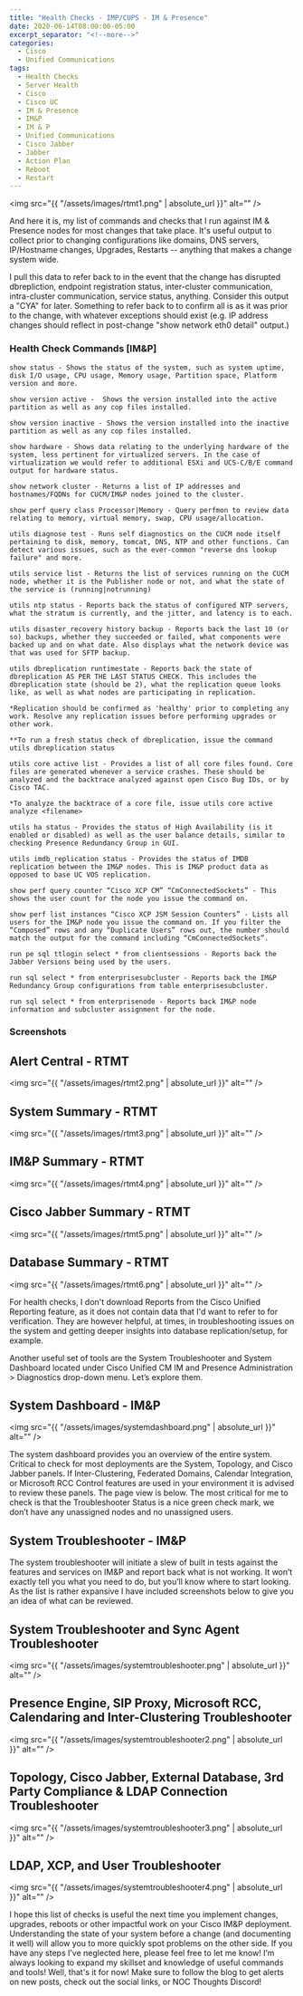 ```yaml
---
title: "Health Checks - IMP/CUPS - IM & Presence"
date: 2020-06-14T08:00:00-05:00
excerpt_separator: "<!--more-->"
categories:
  - Cisco
  - Unified Communications
tags:
  - Health Checks
  - Server Health
  - Cisco
  - Cisco UC
  - IM & Presence
  - IM&P
  - IM & P
  - Unified Communications
  - Cisco Jabber
  - Jabber
  - Action Plan
  - Reboot
  - Restart
---
```


<head>
    <script async src="https://pagead2.googlesyndication.com/pagead/js/adsbygoogle.js?client=ca-pub-7351461893377144"
     crossorigin="anonymous">
     </script>
</head>

<span class="image fit"><img src="{{ "/assets/images/rtmt1.png" | absolute_url }}" alt="" /></span>

And here it is, my list of commands and checks that I run against IM & Presence nodes for most changes that take place. It's useful output to collect prior to changing configurations like domains, DNS servers, IP/Hostname changes, Upgrades, Restarts -- anything that makes a change system wide.

I pull this data to refer back to in the event that the change has disrupted dbrepliction, endpoint registration status, inter-cluster communication, intra-cluster communication, service status, anything. Consider this output a "CYA" for later. Something to refer back to to confirm all is as it was prior to the change, with whatever exceptions should exist (e.g. IP address changes should reflect in post-change "show network eth0 detail" output.)

<!--more-->

### Health Check Commands [IM&P]

```text
show status - Shows the status of the system, such as system uptime, disk I/O usage, CPU usage, Memory usage, Partition space, Platform version and more.

show version active -  Shows the version installed into the active partition as well as any cop files installed. 

show version inactive - Shows the version installed into the inactive partition as well as any cop files installed.

show hardware - Shows data relating to the underlying hardware of the system, less pertinent for virtualized servers. In the case of virtualization we would refer to additional ESXi and UCS-C/B/E command output for hardware status.

show network cluster - Returns a list of IP addresses and hostnames/FQDNs for CUCM/IM&P nodes joined to the cluster.

show perf query class Processor|Memory - Query perfmon to review data relating to memory, virtual memory, swap, CPU usage/allocation.

utils diagnose test - Runs self diagnostics on the CUCM node itself pertaining to disk, memory, tomcat, DNS, NTP and other functions. Can detect various issues, such as the ever-common "reverse dns lookup failure" and more.

utils service list - Returns the list of services running on the CUCM node, whether it is the Publisher node or not, and what the state of the service is (running|notrunning)

utils ntp status - Reports back the status of configured NTP servers, what the stratum is currently, and the jitter, and latency is to each.

utils disaster_recovery history backup - Reports back the last 10 (or so) backups, whether they succeeded or failed, what components were backed up and on what date. Also displays what the network device was that was used for SFTP backup.

utils dbreplication runtimestate - Reports back the state of dbreplication AS PER THE LAST STATUS CHECK. This includes the dbreplication state (should be 2), what the replication queue looks like, as well as what nodes are participating in replication.

*Replication should be confirmed as 'healthy' prior to completing any work. Resolve any replication issues before performing upgrades or other work.

**To run a fresh status check of dbreplication, issue the command utils dbreplication status

utils core active list - Provides a list of all core files found. Core files are generated whenever a service crashes. These should be analyzed and the backtrace analyzed against open Cisco Bug IDs, or by Cisco TAC.

*To analyze the backtrace of a core file, issue utils core active analyze <filename>

utils ha status - Provides the status of High Availability (is it enabled or disabled) as well as the user balance details, similar to checking Presence Redundancy Group in GUI.

utils imdb_replication status - Provides the status of IMDB replication between the IM&P nodes. This is IM&P product data as opposed to base UC VOS replication.

show perf query counter “Cisco XCP CM” “CmConnectedSockets” - This shows the user count for the node you issue the command on.

show perf list instances “Cisco XCP JSM Session Counters” - Lists all users for the IM&P node you issue the command on. If you filter the “Composed” rows and any “Duplicate Users” rows out, the number should match the output for the command including “CmConnectedSockets”.

run pe sql ttlogin select * from clientsessions - Reports back the Jabber Versions being used by the users.

run sql select * from enterprisesubcluster - Reports back the IM&P Redundancy Group configurations from table enterprisesubcluster.

run sql select * from enterprisenode - Reports back IM&P node information and subcluster assignment for the node.
```

### Screenshots

## Alert Central - RTMT

<span class="image fit"><img src="{{ "/assets/images/rtmt2.png" | absolute_url }}" alt="" /></span>

## System Summary - RTMT

<span class="image fit"><img src="{{ "/assets/images/rtmt3.png" | absolute_url }}" alt="" /></span>

## IM&P Summary - RTMT

<span class="image fit"><img src="{{ "/assets/images/rtmt4.png" | absolute_url }}" alt="" /></span>

## Cisco Jabber Summary - RTMT

<span class="image fit"><img src="{{ "/assets/images/rtmt5.png" | absolute_url }}" alt="" /></span>

## Database Summary - RTMT

<span class="image fit"><img src="{{ "/assets/images/rtmt6.png" | absolute_url }}" alt="" /></span>

For health checks, I don't download Reports from the Cisco Unified Reporting feature, as it does not contain data that I'd want to refer to for verification. They are however helpful, at times, in troubleshooting issues on the system and getting deeper insights into database replication/setup, for example.

Another useful set of tools are the System Troubleshooter and System Dashboard located under Cisco Unified CM IM and Presence Administration > Diagnostics drop-down menu. Let’s explore them.

## System Dashboard - IM&P

<span class="image fit"><img src="{{ "/assets/images/systemdashboard.png" | absolute_url }}" alt="" /></span>

The system dashboard provides you an overview of the entire system. Critical to check for most deployments are the System, Topology, and Cisco Jabber panels. If Inter-Clustering, Federated Domains, Calendar Integration, or Microsoft RCC Control features are used in your environment it is advised to review these panels. The page view is below. The most critical for me to check is that the Troubleshooter Status is a nice green check mark, we don’t have any unassigned nodes and no unassigned users.

## System Troubleshooter - IM&P

The system troubleshooter will initiate a slew of built in tests against the features and services on IM&P and report back what is not working. It won’t exactly tell you what you need to do, but you’ll know where to start looking. As the list is rather expansive I have included screenshots below to give you an idea of what can be reviewed.

## System Troubleshooter and Sync Agent Troubleshooter

<span class="image fit"><img src="{{ "/assets/images/systemtroubleshooter.png" | absolute_url }}" alt="" /></span>

## Presence Engine, SIP Proxy, Microsoft RCC, Calendaring and Inter-Clustering Troubleshooter

<span class="image fit"><img src="{{ "/assets/images/systemtroubleshooter2.png" | absolute_url }}" alt="" /></span>

## Topology, Cisco Jabber, External Database, 3rd Party Compliance & LDAP Connection Troubleshooter

<span class="image fit"><img src="{{ "/assets/images/systemtroubleshooter3.png" | absolute_url }}" alt="" /></span>

## LDAP, XCP, and User Troubleshooter

<span class="image fit"><img src="{{ "/assets/images/systemtroubleshooter4.png" | absolute_url }}" alt="" /></span>

I hope this list of checks is useful the next time you implement changes, upgrades, reboots or other impactful work on your Cisco IM&P deployment. Understanding the state of your system before a change (and documenting it well) will allow you to more quickly spot problems on the other side. If you have any steps I’ve neglected here, please feel free to let me know! I’m always looking to expand my skillset and knowledge of useful commands and tools! Well, that's it for now! Make sure to follow the blog to get alerts on new posts, check out the social links, or NOC Thoughts Discord!
